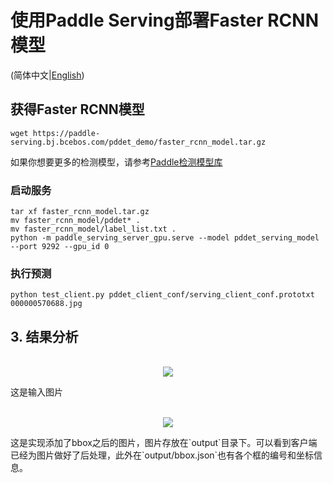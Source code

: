 # 使用Paddle Serving部署Faster RCNN模型

(简体中文|[English](./README.md))

## 获得Faster RCNN模型
```
wget https://paddle-serving.bj.bcebos.com/pddet_demo/faster_rcnn_model.tar.gz
```
如果你想要更多的检测模型，请参考[Paddle检测模型库](https://github.com/PaddlePaddle/PaddleDetection/blob/release/0.2/docs/MODEL_ZOO_cn.md)

### 启动服务
```
tar xf faster_rcnn_model.tar.gz
mv faster_rcnn_model/pddet* .
mv faster_rcnn_model/label_list.txt .
python -m paddle_serving_server_gpu.serve --model pddet_serving_model --port 9292 --gpu_id 0
```

### 执行预测
```
python test_client.py pddet_client_conf/serving_client_conf.prototxt 000000570688.jpg
```

## 3. 结果分析
<p align="center">
    <br>
<img src='000000570688.jpg' >
    <br>
<p>
这是输入图片
  
<p align="center">
    <br>
<img src='000000570688_bbox.jpg' >
    <br>
<p>
这是实现添加了bbox之后的图片，图片存放在`output`目录下。可以看到客户端已经为图片做好了后处理，此外在`output/bbox.json`也有各个框的编号和坐标信息。
